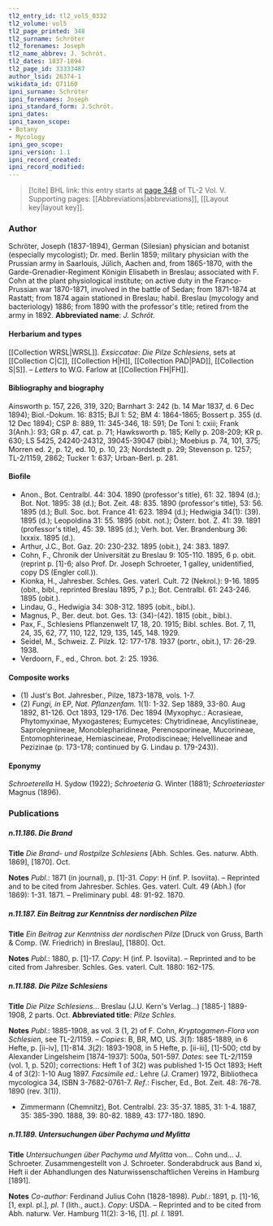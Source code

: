 ```yaml
---
tl2_entry_id: tl2_vol5_0332
tl2_volume: vol5
tl2_page_printed: 348
tl2_surname: Schröter
tl2_forenames: Joseph
tl2_name_abbrev: J. Schröt.
tl2_dates: 1837-1894
tl2_page_id: 33333487
author_lsid: 26374-1
wikidata_id: Q71160
ipni_surname: Schröter
ipni_forenames: Joseph
ipni_standard_form: J.Schröt.
ipni_dates: 
ipni_taxon_scope: 
- Botany
- Mycology
ipni_geo_scope: 
ipni_version: 1.1
ipni_record_created: 
ipni_record_modified:
---
```



> [!cite] BHL link: this entry starts at [page 348](https://www.biodiversitylibrary.org/page/33333487) of TL-2 Vol. V.
> Supporting pages: [[Abbreviations|abbreviations]], [[Layout key|layout key]].

### Author

Schröter, Joseph (1837-1894), German (Silesian) physician and botanist (especially mycologist); Dr. med. Berlin 1859; military physician with the Prussian army in Saarlouis, Jülich, Aachen and, from 1865-1870, with the Garde-Grenadier-Regiment Königin Elisabeth in Breslau; associated with F. Cohn at the plant physiological institute; on active duty in the Franco-Prussian war 1870-1871, involved in the battle of Sedan; from 1871-1874 at Rastatt; from 1874 again stationed in Breslau; habil. Breslau (mycology and bacteriology) 1886; from 1890 with the professor's title; retired from the army in 1892. 
**Abbreviated name**: *J. Schröt.*

#### Herbarium and types

[[Collection WRSL|WRSL]].
*Exsiccatae*: *Die Pilze Schlesiens*, sets at [[Collection C|C]], [[Collection H|H]], [[Collection PAD|PAD]], [[Collection S|S]]. – *Letters* to W.G. Farlow at [[Collection FH|FH]].

#### Bibliography and biography

Ainsworth p. 157, 226, 319, 320; Barnhart 3: 242 (b. 14 Mar 1837, d. 6 Dec 1894); Biol.-Dokum. 16: 8315; BJI 1: 52; BM 4: 1864-1865; Bossert p. 355 (d. 12 Dec 1894); CSP 8: 889, 11: 345-346, 18: 591; De Toni 1: cxiii; Frank 3(Anh.): 93; GR p. 47, cat. p. 71; Hawksworth p. 185; Kelly p. 208-209; KR p. 630; LS 5425, 24240-24312, 39045-39047 (bibl.); Moebius p. 74, 101, 375; Morren ed. 2, p. 12, ed. 10, p. 10, 23; Nordstedt p. 29; Stevenson p. 1257; TL-2/1159, 2862; Tucker 1: 637; Urban-Berl. p. 281.

#### Biofile

- Anon., Bot. Centralbl. 44: 304. 1890 (professor's title), 61: 32. 1894 (d.); Bot. Not. 1895: 38 (d.); Bot. Zeit. 48: 835. 1890 (professor's title), 53: 56. 1895 (d.); Bull. Soc. bot. France 41: 623. 1894 (d.); Hedwigia 34(1): (39). 1895 (d.); Leopoldina 31: 55. 1895 (obit. not.); Österr. bot. Z. 41: 39. 1891 (professor's title), 45: 39. 1895 (d.); Verh. bot. Ver. Brandenburg 36: lxxxix. 1895 (d.).
- Arthur, J.C., Bot. Gaz. 20: 230-232. 1895 (obit.), 24: 383. 1897.
- Cohn, F., Chronik der Universität zu Breslau 9: 105-110. 1895, 6 p. obit. (reprint p. \[1\]-6; also Prof. Dr. Joseph Schroeter, 1 galley, unidentified, copy DS (Engler coll.)).
- Kionka, H., Jahresber. Schles. Ges. vaterl. Cult. 72 (Nekrol.): 9-16. 1895 (obit., bibl., reprinted Breslau 1895, 7 p.); Bot. Centralbl. 61: 243-246. 1895 (obit.).
- Lindau, G., Hedwigia 34: 308-312. 1895 (obit., bibl.).
- Magnus, P., Ber. deut. bot. Ges. 13: (34)-(42). 1815 (obit., bibl.).
- Pax, F., Schlesiens Pflanzenwelt 17, 18, 20. 1915; Bibl. schles. Bot. 7, 11, 24, 35, 62, 77, 110, 122, 129, 135, 145, 148. 1929.
- Seidel, M., Schweiz. Z. Pilzk. 12: 177-178. 1937 (portr., obit.), 17: 26-29. 1938.
- Verdoorn, F., ed., Chron. bot. 2: 25. 1936.

#### Composite works

- (1) Just's Bot. Jahresber., Pilze, 1873-1878, vols. 1-7.
- (2) *Fungi, in* EP, *Nat. Pflanzenfam.* 1(1): 1-32. Sep 1889, 33-80. Aug 1892, 81-126. Oct 1893, 129-176. Dec 1894 (Myxophyc.: Acrasieae, Phytomyxinae, Myxogasteres;
Eumycetes: Chytridineae, Ancylistineae, Saprolegniineae, Monoblepharidineae, Perenosporineae, Mucorineae, Entomophterineae, Hemiascineae, Protodiscineae; Helvellineae and Pezizinae (p. 173-178; continued by G. Lindau p. 179-243)).

#### Eponymy

*Schroeterella* H. Sydow (1922); *Schroeteria* G. Winter (1881); *Schroeteriaster* Magnus (1896).

### Publications

##### n.11.186. Die Brand

**Title**
*Die Brand*- *und Rostpilze Schlesiens* \[Abh. Schles. Ges. naturw. Abth. 1869\], \[1870\]. Oct.

**Notes**
*Publ*.: 1871 (in journal), p. \[1\]-31. *Copy*: H (inf. P. Isoviita). – Reprinted and to be cited from Jahresber. Schles. Ges. vaterl. Cult. 49 (Abh.) (for 1869): 1-31. 1871. – Preliminary publ. 48: 91-92. 1870.

##### n.11.187. Ein Beitrag zur Kenntniss der nordischen Pilze

**Title**
*Ein Beitrag zur Kenntniss der nordischen Pilze* \[Druck von Gruss, Barth & Comp. (W. Friedrich) in Breslau\], \[1880\]. Oct.

**Notes**
*Publ*.: 1880, p. \[1\]-17. *Copy*: H (inf. P. Isoviita). – Reprinted and to be cited from Jahresber. Schles. Ges. vaterl. Cult. 1880: 162-175.

##### n.11.188. Die Pilze Schlesiens

**Title**
*Die Pilze Schlesiens*... Breslau (J.U. Kern's Verlag...) \[1885-\] 1889-1908, 2 parts. Oct.
**Abbreviated title**: *Pilze Schles.*

**Notes**
*Publ*.: 1885-1908, as vol. 3 (1, 2) of F. Cohn, *Kryptogamen-Flora von Schlesien*, see TL-2/1159. – *Copies*: B, BR, MO, US.
*3*(*1*): 1885-1889, in 6 Hefte, p. \[ii-iv\], \[1\]-814.
*3*(*2*): 1893-1908, in 5 Hefte, p. \[ii-iii\], \[1\]-500; ctd by Alexander Lingelsheim \[1874-1937\]: 500a, 501-597.
*Dates*: see TL-2/1159 (vol. 1, p. 520); corrections: Heft 1 of 3(2) was published 1-15 Oct 1893; Heft 4 of 3(2): 1-10 Aug 1897.
*Facsimile ed*.: Lehre (J. Cramer) 1972, Bibliotheca mycologica 34, ISBN 3-7682-0761-7.
*Ref*.: Fischer, Ed., Bot. Zeit. 48: 76-78. 1890 (rev. 3(1)).
- Zimmermann (Chemnitz), Bot. Centralbl. 23: 35-37. 1885, 31: 1-4. 1887, 35: 385-390. 1888, 39: 80-82. 1889, 43: 177-180. 1890.

##### n.11.189. Untersuchungen über Pachyma und Mylitta

**Title**
*Untersuchungen über Pachyma und Mylitta* von... Cohn und... J. Schroeter. Zusammengestellt von J. Schroeter. Sonderabdruck aus Band xi, Heft ii der Abhandlungen des Naturwissenschaftlichen Vereins in Hamburg \[1891\].

**Notes**
*Co-author*: Ferdinand Julius Cohn (1828-1898).
*Publ*.: 1891, p. \[1\]-16, \[1, expl. pl.\], *pl. 1* (lith., auct.). *Copy*: USDA. – Reprinted and to be cited from Abh. naturw. Ver. Hamburg 11(2): 3-16, \[1\]. *pl. I.* 1891.

